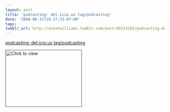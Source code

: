 ```yaml
---
layout: post
title: 'podcasting: del.icio.us tag/podcasting'
date: '2008-08-31T19:27:33-07:00'
tags: 
tumblr_url: http://alexhwilliams.tumblr.com/post/48214193/podcasting-del-icio-us-tag-podcasting
---
```

<a href="https://www.iterasi.net/OpenViewer.aspx?sqrlitid=cw6oocEcx0Wvc6Vw2XQx6w">podcasting: del.icio.us tag/podcasting</a><br/><p><a href="https://www.iterasi.net/OpenViewer.aspx?sqrlitid=cw6oocEcx0Wvc6Vw2XQx6w" target="_blank"> <img src="http://AssetHost01a.iterasi.net/ec2eb670e447/94d5ad32ba6b/ff6f9e86baa1/bd7db367a3b8/b1b4ecd0-8b80-4c7f-9627-3dc420fbfe14/thumbnail.jpg???20080901022711???Z1q0bdsVxalXAGRHKLZRwqKH+TuJ93LftKT9csd3/sz8hUoGTrSCEfyURGS9JXSWTTKBZoJvwAb6tKJOT7TdnOOjUbrG7NpNxuhXdNZTEVkQRPYrOaTAbQ6+X9DZCdI2zYfqzhTGFXU9tAU5mqmJhY8vgLsUbHCqOtnhWUbxE7Q=" width="240" height="180" style="border:solid 1px #666" alt="Click to view"/></a></p>
